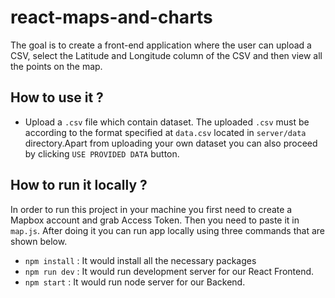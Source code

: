 # react-maps-and-charts

The goal is to create a front-end application where the user can upload a CSV, select the Latitude and Longitude column of the CSV and then view all the points on the map.

## How to use it ?
* Upload a `.csv` file which contain dataset. The uploaded `.csv` must be according to the format specified at `data.csv` located in `server/data` directory.Apart from uploading your own dataset you can also proceed by clicking `USE PROVIDED DATA` button.

## How to run it locally ?
In order to run this project in your machine you first need to create a Mapbox account and grab Access Token. Then you need to paste it in `map.js`. After doing it you can run app locally using three commands that are shown below.
* `npm install` : It would install all the necessary packages
* `npm run dev` : It would run development server for our React Frontend. 
* `npm start`   : It would run node server for our Backend.
